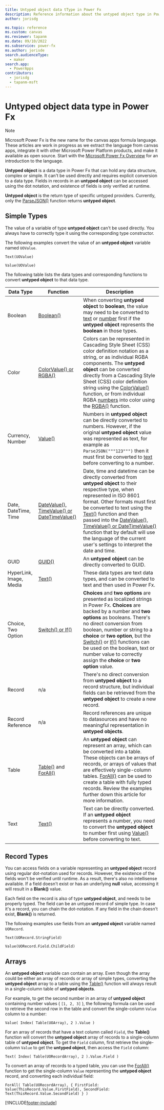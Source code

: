 ```yaml
---
title: Untyped object data tType in Power Fx
description: Reference information about the untyped object type in Power Fx.
author: jorisdg

ms.topic: reference
ms.custom: canvas
ms.reviewer: tapanm
ms.date: 09/10/2022
ms.subservice: power-fx
ms.author: jorisde
search.audienceType: 
  - maker
search.app: 
  - PowerApps
contributors:
  - jorisdg
  - tapanm-msft
---
```

# Untyped object data type in Power Fx

> [!NOTE]
> Microsoft Power Fx is the new name for the canvas apps formula language.  These articles are work in progress as we extract the language from canvas apps, integrate it with other Microsoft Power Platform products, and make it available as open source.  Start with the [Microsoft Power Fx Overview](overview.md) for an introduction to the language.

**Untyped object** is a data type in Power Fx that can hold any data structure, complex or simple. It can't be used directly and requires explicit conversion to a data type. Fields in records in an **untyped object** can be accessed using the dot notation, and existence of fields is only verified at runtime.

**Untyped object** is the return type of specific untyped providers. Currently, only the [ParseJSON()](./reference/function-parsejson.md) function returns **untyped object**.

## Simple Types

The value of a variable of type **untyped object** can't be used directly. You always have to correctly type it using the corresponding type constructor.

The following examples convert the value of an **untyped object** variable named `UOValue`.

```powerapps-dot
Text(UOValue)
```
```powerapps-dot
Value(UOValue)
```

The following table lists the data types and corresponding functions to convert **untyped object** to that data type.

| Data Type | Function  | Description |
| --- | --- | --- |
| Boolean | [Boolean()](./reference/function-boolean.md) | When converting **untyped object** to **boolean**, the value may need to be converted to [text](./reference/function-text.md) or [number](./reference/function-value.md) first if the **untyped object** represents the **boolean** in those types. |
| Color | [ColorValue() or RGBA()](./reference/function-colors.md) | Colors can be represented in Cascading Style Sheet (CSS) color definition notation as a string, or as individual RGBA components. The **untyped object** can be converted directly from a Cascading Style Sheet (CSS) color definition string using the [ColorValue()](./reference/function-colors.md) function, or from individual RGBA [numbers](./reference/function-value.md) into color using the [RGBA()](./reference/function-colors.md) function. |
| Currency, Number | [Value()](./reference/function-value.md) | Numbers in **untyped object** can be directly converted to numbers. However, if the original **untyped object** value was represented as text, for example as `ParseJSON("""123""")` then it must first be converted to [text](./reference/function-text.md) before converting to a number. |
| Date, DateTime, Time | [DateValue(), TimeValue() or DateTimeValue()](./reference/function-datevalue-timevalue.md) | Date, time and datetime can be directly converted from **untyped object** to their respective type, when represented in ISO 8601 format. Other formats must first be converted to text using the [Text()](./reference/function-text.md) function and then passed into the [DateValue(), TimeValue() or DateTimeValue()](./reference/function-datevalue-timevalue.md) function that by default will use the language of the current user's settings to interpret the date and time. |
| GUID | [GUID()](./reference/function-guid.md) | An **untyped object** can be directly converted to GUID. |
| HyperLink, Image, Media | [Text()](./reference/function-text.md) | These data types are text data types, and can be converted to text and then used in Power Fx. |
| Choice, Two Option | [Switch() or If()](./reference/function-if.md) | **Choices** and **two options** are presented as localized strings in Power Fx. **Choices** are backed by a number and **two options** as booleans. There's no direct conversion from boolean, number or string to a **choice** or **two option**, but the [Switch()](./reference/function-if.md) or [If()](./reference/function-if.md) functions can be used on the boolean, text or number value to correctly assign the **choice** or **two option** value. |
| Record | n/a | There's no direct conversion from **untyped object** to a record structure, but individual fields can be retrieved from the **untyped object** to create a new record. |
| Record Reference | n/a | Record references are unique to datasources and have no meaningful representation in **untyped objects**. |
| Table | [Table()](./reference/function-table.md) and [ForAll()](./reference/function-forall.md) | An **untyped object** can represent an array, which can be converted into a table. These objects can be arrays of records, or arrays of values that are effectively single-column tables. [ForAll()](./reference/function-forall.md) can be used to create a table with fully typed records. Review the examples further down this article for more information. |
| Text | [Text()](./reference/function-text.md) | Text can be directly converted. If an **untyped object** represents a number, you need to convert the **untyped object** to number first using [Value()](./reference/function-value.md) before converting to text. |

## Record Types

You can access fields on a variable representing an **untyped object** record using regular dot-notation used for records. However, the existence of the fields won't be verified until runtime. As a result, there's also no intellisense available. If a field doesn't exist or has an underlying **null** value, accessing it will result in a **Blank()** value.

Each field on the record is also of type **untyped object**, and needs to be properly typed. The field can be an untyped record of simple type. In case it's a record, you can chain the dot-notation. If any field in the chain doesn't exist, **Blank()** is returned.

The following examples use fields from an **untyped object** variable named `UORecord`.

```powerapps-dot
Text(UORecord.StringField)
```
```powerapps-dot
Value(UORecord.Field.ChildField)
```

## Arrays

An **untyped object** variable can contain an array. Even though the array could be either an array of records or array of simple types, converting the **untyped object** array to a table using the [Table()](./reference/function-table.md) function will always result in a single-column table of **untyped objects**.

For example, to get the second number in an array of **untyped object** containing number values ( `[1, 2, 3]` ), the following formula can be used to retrieve the second row in the table and convert the single-column `Value` column to a number:

```powerapps-dot
Value( Index( Table(UOArray), 2 ).Value )
```

For an array of records that have a text column called `Field`, the **Table()** function will convert the **untyped object** array of records to a single-column table of **untyped object**. To get the `Field` column, first retrieve the single-column `Value` to get the **untyped object**, then access the `Field` column:

```powerapps-dot
Text( Index( Table(UORecordArray), 2 ).Value.Field )
```

To convert an array of records to a typed table, you can use the [ForAll()](./reference/function-forall.md) function to get the single-column `Value` representing the **untyped object** record, and converting each individual field:

```powerapps-dot
ForAll( Table(UORecordArray), { FirstField: Value(ThisRecord.Value.FirstField), SecondField: Text(ThisRecord.Value.SecondField) } )
```


[!INCLUDE[footer-include](../includes/footer-banner.md)]